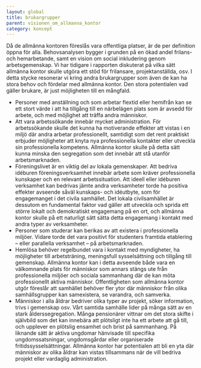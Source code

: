 ```yaml
---
layout: global
title: brukargrupper
parent: visionen_om_allmanna_kontor
category: koncept
---
```


Då de allmänna kontoren föreslås vara offentliga platser, är de per definition öppna för alla. Behovsanalysen bygger i grunden på en ökad andel frilans- och hemarbetande, samt en vision om social inkludering genom arbetsgemenskap. Vi har tidigare i rapporten diskuterat på vilka sätt allmänna kontor skulle utgöra ett stöd för frilansare, projektanställda, osv. I detta stycke resonerar vi kring andra brukargrupper som även de kan ha stora behov och fördelar med allmänna kontor. Den stora potentialen vad gäller brukare, är just möjligheten till en mångfald.

* Personer med anställning och som arbetar flextid eller hemifrån kan se ett stort värde i att ha tillgång till en närbelägen plats som är avsedd för arbete, och med möjlighet att träffa andra människor.  
* Att vara arbetssökande innebär mycket administration. För arbetssökande skulle det kunna ha motiverande effekter att vistas i en miljö där andra arbetar professionellt, samtidigt som det rent praktiskt erbjuder möjligheter att knyta nya professionella kontakter eller utveckla sin professionella kompetens. Allmänna kontor skulle på detta sätt kunna minska den segregation som det innebär att stå utanför arbetsmarknaden.  
* Föreningslivet är en viktig del av lokala gemenskaper. Att bedriva idéburen föreningsverksamhet innebär arbete som kräver professionella kunskaper och en relevant arbetssituation. Att ideell eller idéburen verksamhet kan bedrivas jämte andra verksamheter torde ha positiva effekter avseende såväl kunskaps- och idéutbyte, som för engagemanget i det civila samhället. Det lokala civilsamhället är dessutom en fundamental faktor vad gäller att utveckla och sprida ett större lokalt och demokratiskt engagemang på en ort, och allmänna kontor skulle på ett naturligt sätt sätta detta engagemang i kontakt med andra typer av verksamheter.  
* Personer som studerar kan berikas av att existera i professionella miljöer. Vidare torde det vara positivt för studenters framtida etablering  – eller parallella verksamhet – på arbetsmarknaden.  
* Hemlösa behöver regelbundet vara i kontakt med myndigheter, ha möjligheter till arbetsträning, meningsfull sysselsättning och tillgång till gemenskap. Allmänna kontor kan i detta avseende både vara en välkomnande plats för människor som annars stängs ute från professionella miljöer och sociala sammanhang där de kan möta professionellt aktiva människor. Offentligheten som allmänna kontor utgör föreslår att samhället behöver fler ytor där människor från olika samhällsgrupper kan samexistera, se varandra, och samverka.  
* Människor i alla åldrar bedriver olika typer av projekt, söker information, trivs i gemenskap osv. Vårt samtida samhälle lider på många sätt av en stark ålderssegregation. Många pensionärer vittnar om det stora skifte i självbild som det kan innebära att plötsligt inte ha ett arbete att gå till, och upplever en plötslig ensamhet och brist på sammanhang. På liknande sätt är aktiva ungdomar hänvisade till specifika ungdomssatsningar, ungdomsgårdar eller organiserade fritidssysselsättningar. Allmänna kontor har potentialen att bli en yta där människor av olika åldrar kan vistas tillsammans när de vill bedriva projekt eller vardaglig administration.
